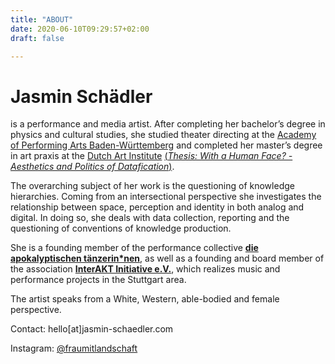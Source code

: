 ```yaml
---
title: "ABOUT"
date: 2020-06-10T09:29:57+02:00
draft: false

---
```


# Jasmin Schädler

is a performance and media artist. After completing her bachelor’s degree in physics and cultural studies, she studied theater directing at the [Academy of Performing Arts Baden-Württemberg](https://adk-bw.de/) and completed her master’s degree in art praxis at the [Dutch Art Institute](https://dutchartinstitute.eu/) [(*Thesis: With a Human Face? - Aesthetics and Politics of Datafication*)](/thesis).  

The overarching subject of her work is the questioning of knowledge hierarchies. Coming from an intersectional perspective she investigates the relationship between space, perception and identity in both analog and digital. In doing so, she deals with data collection, reporting and the questioning of conventions of knowledge production.

She is a founding member of the performance collective [**die apokalyptischen tänzerin*nen**](https://www.apocalypse.dance), as well as a founding and board member of the association [**InterAKT Initiative e.V.**](https://www.interakt-initiative.com), which realizes music and performance projects in the Stuttgart area.

The artist speaks from a White, Western, able-bodied and female perspective.

Contact: hello[at]jasmin-schaedler.com

Instagram: [@fraumitlandschaft](https://www.instagram.com/fraumitlandschaft/) 